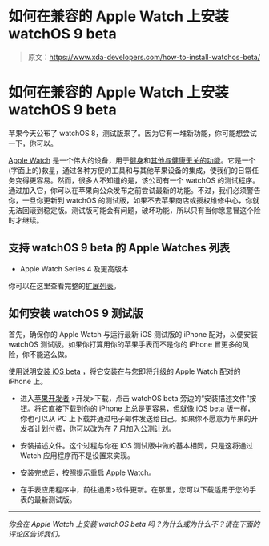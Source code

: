 # 如何在兼容的 Apple Watch 上安装 watchOS 9 beta

> 原文：<https://www.xda-developers.com/how-to-install-watchos-beta/>

# 如何在兼容的 Apple Watch 上安装 watchOS 9 beta

苹果今天公布了 watchOS 8，测试版来了。因为它有一堆新功能，你可能想尝试一下，你可以。

[Apple Watch](https://www.xda-developers.com/best-apple-watch/) 是一个伟大的设备，用于[健身](https://www.xda-developers.com/apple-watch-series-7-fitness/)和[其他与健康无关的功能](https://www.xda-developers.com/apple-watch-more-than-fitness/)。它是一个(字面上的)救星，通过各种方便的工具和与其他苹果设备的集成，使我们的日常任务变得更容易。然而，很多人不知道的是，该公司有一个 watchOS 的测试程序。通过加入它，你可以在苹果向公众发布之前尝试最新的功能。不过，我们必须警告你，一旦你更新到 watchOS 的测试版，如果不去苹果商店或授权维修中心，你就无法回滚到稳定版。测试版可能会有问题，破坏功能，所以只有当你愿意冒这个险时才继续。

## 支持 watchOS 9 beta 的 Apple Watches 列表

*   Apple Watch Series 4 及更高版本

你可以在这里查看完整的[扩展列表](https://www.xda-developers.com/watchos-9-not-coming-apple-watch-series-3/)。

## 如何安装 watchOS 9 测试版

首先，确保你的 Apple Watch 与运行最新 iOS 测试版的 iPhone 配对，以便安装 watchOS 测试版。如果你打算用你的苹果手表而不是你的 iPhone 冒更多的风险，你不能这么做。

使用说明[安装 iOS beta](https://www.xda-developers.com/how-to-install-ios-beta/) ，将它安装在与您即将升级的 Apple Watch 配对的 iPhone 上。

*   进入[苹果开发者](https://developer.apple.com/) >开发>下载，点击 watchOS beta 旁边的“安装描述文件”按钮。将它直接下载到你的 iPhone 上总是更容易，但就像 iOS beta 版一样，你也可以从 PC 上下载并通过电子邮件发送给自己。如果你不愿意为苹果的开发者计划付费，你可以改为在 7 月加入[公测计划](http://apple.com/beta)。

*   安装描述文件。这个过程与你在 iOS 测试版中做的基本相同，只是这将通过 Watch 应用程序而不是设置来实现。

*   安装完成后，按照提示重启 Apple Watch。

*   在手表应用程序中，前往通用>软件更新。在那里，您可以下载适用于您的手表的最新测试版。

* * *

*你会在 Apple Watch 上安装 watchOS beta 吗？为什么或为什么不？请在下面的评论区告诉我们。*